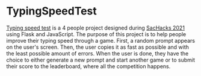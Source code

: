 # TypingSpeedTest

[Typing speed test](http://amnbot.pythonanywhere.com/) is a 4 people project designed during [SacHacks 2021](https://sachacks.io/) using Flask and JavaScript. The purpose of this project is to help people improve their typing speed through a game. First, a random prompt appears on the user's screen. Then, the user copies it as fast as possible and with the least possible amount of errors. When the user is done, they have the choice to either generate a new prompt and start another game or to submit their score to the leaderboard, where all the competition happens.
